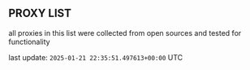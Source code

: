 ## PROXY LIST

all proxies in this list were collected from open sources and tested for functionality

last update: `2025-01-21 22:35:51.497613+00:00` UTC